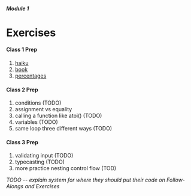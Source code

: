 ##### Module 1

# Exercises

#### Class 1 Prep
1. [haiku]()
2. [book]()
3. [percentages]()

#### Class 2 Prep
1. conditions (TODO)
1. assignment vs equality 
1. calling a function like atoi() (TODO)
1. variables (TODO)
1. same loop three different ways (TODO)

#### Class 3 Prep
1. validating input (TODO)
1. typecasting (TODO)
2. more practice nesting control flow (TOD)

*TODO -- explain system for where they should put their code on Follow-Alongs and Exercises*
